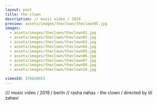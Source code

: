 ```yaml
---
layout: post
title: the clown
description: // music video / 2019
preview: assets/images/theclown/theclown05.jpg
images:
  - assets/images/theclown/theclown01.jpg
  - assets/images/theclown/theclown02.jpg
  - assets/images/theclown/theclown03.jpg
  - assets/images/theclown/theclown04.jpg
  - assets/images/theclown/theclown05.jpg
  - assets/images/theclown/theclown06.jpg
  - assets/images/theclown/theclown07.jpg
  - assets/images/theclown/theclown09.jpg
  - assets/images/theclown/theclown10.jpg

vimeoId: 376628653
---
```


/// music video / 2019 / berlin
// rasha nahas - the clown
/ directed by lili zahavi
